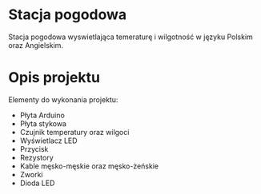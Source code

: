 # Stacja pogodowa
Stacja pogodowa wyswietlająca temeraturę i wilgotność w języku Polskim oraz Angielskim.
# Opis projektu
 Elementy do wykonania projektu:
 - Płyta Arduino
 - Płyta stykowa
 - Czujnik temperatury oraz wilgoci
 - Wyświetlacz LED
 - Przycisk
 - Rezystory
 - Kable męsko-męskie oraz męsko-żeńskie 
 - Zworki 
 - Dioda LED